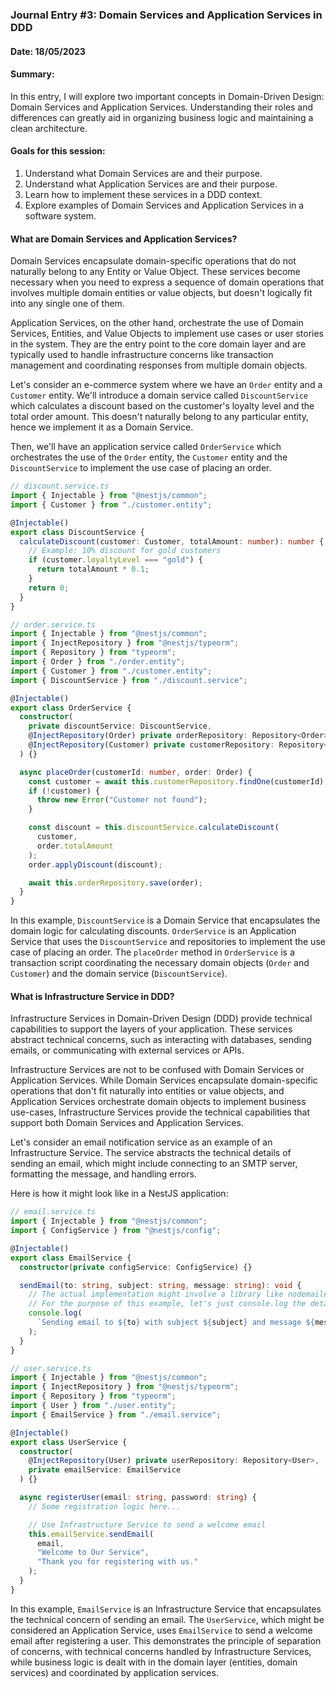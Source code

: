 ### Journal Entry #3: Domain Services and Application Services in DDD

#### Date: 18/05/2023

#### Summary:

In this entry, I will explore two important concepts in Domain-Driven Design: Domain Services and Application Services. Understanding their roles and differences can greatly aid in organizing business logic and maintaining a clean architecture.

#### Goals for this session:

1. Understand what Domain Services are and their purpose.
2. Understand what Application Services are and their purpose.
3. Learn how to implement these services in a DDD context.
4. Explore examples of Domain Services and Application Services in a software system.

#### What are Domain Services and Application Services?

Domain Services encapsulate domain-specific operations that do not naturally belong to any Entity or Value Object. These services become necessary when you need to express a sequence of domain operations that involves multiple domain entities or value objects, but doesn't logically fit into any single one of them.

Application Services, on the other hand, orchestrate the use of Domain Services, Entities, and Value Objects to implement use cases or user stories in the system. They are the entry point to the core domain layer and are typically used to handle infrastructure concerns like transaction management and coordinating responses from multiple domain objects.

Let's consider an e-commerce system where we have an `Order` entity and a `Customer` entity. We'll introduce a domain service called `DiscountService` which calculates a discount based on the customer's loyalty level and the total order amount. This doesn't naturally belong to any particular entity, hence we implement it as a Domain Service.

Then, we'll have an application service called `OrderService` which orchestrates the use of the `Order` entity, the `Customer` entity and the `DiscountService` to implement the use case of placing an order.

```typescript
// discount.service.ts
import { Injectable } from "@nestjs/common";
import { Customer } from "./customer.entity";

@Injectable()
export class DiscountService {
  calculateDiscount(customer: Customer, totalAmount: number): number {
    // Example: 10% discount for gold customers
    if (customer.loyaltyLevel === "gold") {
      return totalAmount * 0.1;
    }
    return 0;
  }
}

// order.service.ts
import { Injectable } from "@nestjs/common";
import { InjectRepository } from "@nestjs/typeorm";
import { Repository } from "typeorm";
import { Order } from "./order.entity";
import { Customer } from "./customer.entity";
import { DiscountService } from "./discount.service";

@Injectable()
export class OrderService {
  constructor(
    private discountService: DiscountService,
    @InjectRepository(Order) private orderRepository: Repository<Order>,
    @InjectRepository(Customer) private customerRepository: Repository<Customer>
  ) {}

  async placeOrder(customerId: number, order: Order) {
    const customer = await this.customerRepository.findOne(customerId);
    if (!customer) {
      throw new Error("Customer not found");
    }

    const discount = this.discountService.calculateDiscount(
      customer,
      order.totalAmount
    );
    order.applyDiscount(discount);

    await this.orderRepository.save(order);
  }
}
```

In this example, `DiscountService` is a Domain Service that encapsulates the domain logic for calculating discounts. `OrderService` is an Application Service that uses the `DiscountService` and repositories to implement the use case of placing an order. The `placeOrder` method in `OrderService` is a transaction script coordinating the necessary domain objects (`Order` and `Customer`) and the domain service (`DiscountService`).

#### What is Infrastructure Service in DDD?

Infrastructure Services in Domain-Driven Design (DDD) provide technical capabilities to support the layers of your application. These services abstract technical concerns, such as interacting with databases, sending emails, or communicating with external services or APIs.

Infrastructure Services are not to be confused with Domain Services or Application Services. While Domain Services encapsulate domain-specific operations that don't fit naturally into entities or value objects, and Application Services orchestrate domain objects to implement business use-cases, Infrastructure Services provide the technical capabilities that support both Domain Services and Application Services.

Let's consider an email notification service as an example of an Infrastructure Service. The service abstracts the technical details of sending an email, which might include connecting to an SMTP server, formatting the message, and handling errors.

Here is how it might look like in a NestJS application:

```typescript
// email.service.ts
import { Injectable } from "@nestjs/common";
import { ConfigService } from "@nestjs/config";

@Injectable()
export class EmailService {
  constructor(private configService: ConfigService) {}

  sendEmail(to: string, subject: string, message: string): void {
    // The actual implementation might involve a library like nodemailer
    // For the purpose of this example, let's just console.log the details
    console.log(
      `Sending email to ${to} with subject ${subject} and message ${message}`
    );
  }
}

// user.service.ts
import { Injectable } from "@nestjs/common";
import { InjectRepository } from "@nestjs/typeorm";
import { Repository } from "typeorm";
import { User } from "./user.entity";
import { EmailService } from "./email.service";

@Injectable()
export class UserService {
  constructor(
    @InjectRepository(User) private userRepository: Repository<User>,
    private emailService: EmailService
  ) {}

  async registerUser(email: string, password: string) {
    // Some registration logic here...

    // Use Infrastructure Service to send a welcome email
    this.emailService.sendEmail(
      email,
      "Welcome to Our Service",
      "Thank you for registering with us."
    );
  }
}
```

In this example, `EmailService` is an Infrastructure Service that encapsulates the technical concern of sending an email. The `UserService`, which might be considered an Application Service, uses `EmailService` to send a welcome email after registering a user. This demonstrates the principle of separation of concerns, with technical concerns handled by Infrastructure Services, while business logic is dealt with in the domain layer (entities, domain services) and coordinated by application services.
